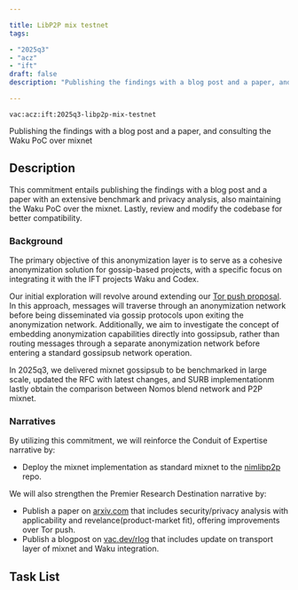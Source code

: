 ```yaml
---

title: LibP2P mix testnet
tags:

- "2025q3"
- "acz"
- "ift"
draft: false
description: "Publishing the findings with a blog post and a paper, and consulting the Waku PoC over mixnet"

---
```


`vac:acz:ift:2025q3-libp2p-mix-testnet`

Publishing the findings with a blog post and a paper, and consulting the Waku PoC over mixnet

## Description

This commitment entails publishing the findings with a blog post and a paper with an extensive benchmark and
privacy analysis, also maintaining the Waku PoC over the mixnet. 
Lastly, review and modify the codebase for better compatibility. 

### Background

The primary objective of this anonymization layer is to serve as a cohesive anonymization solution
for gossip-based projects, with a specific focus on integrating it with the IFT projects Waku and Codex.

Our initial exploration will revolve around extending our [Tor push proposal](https://rfc.vac.dev/spec/46/). 
In this approach, messages will traverse through an anonymization network before being disseminated 
via gossip protocols upon exiting the anonymization network. 
Additionally, we aim to investigate the concept of embedding anonymization capabilities directly into gossipsub, 
rather than routing messages through a separate anonymization network before entering a standard gossipsub network operation.

In 2025q3, we delivered mixnet gossipsub to be benchmarked in large scale, 
updated the RFC with latest changes, and SURB implementationm lastly obtain 
the comparison between Nomos blend network and P2P mixnet.

### Narratives

By utilizing this commitment,
we will reinforce the Conduit of Expertise narrative by:

- Deploy the mixnet implementation as standard mixnet to the [nimlibp2p](https://github.com/vacp2p/nim-libp2p) repo.

We will also strengthen the Premier Research Destination narrative by:

- Publish a paper on [arxiv.com](http://arxiv.com/) that includes security/privacy analysis 
with applicability and revelance(product-market fit), offering improvements over Tor push.
- Publish a blogpost on [vac.dev/rlog](https://vac.dev/rlog) that includes update on transport layer of mixnet and
Waku integration.

## Task List